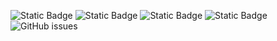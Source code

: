 ![Static Badge](https://img.shields.io/badge/blacklists-60-000000) ![Static Badge](https://img.shields.io/badge/blacklisted-3101451-cc0000) ![Static Badge](https://img.shields.io/badge/whitelisted-2244-00CC00) ![Static Badge](https://img.shields.io/badge/streaming_blacklist-28107-000000) ![GitHub issues](https://img.shields.io/github/issues/fabriziosalmi/blacklists)
